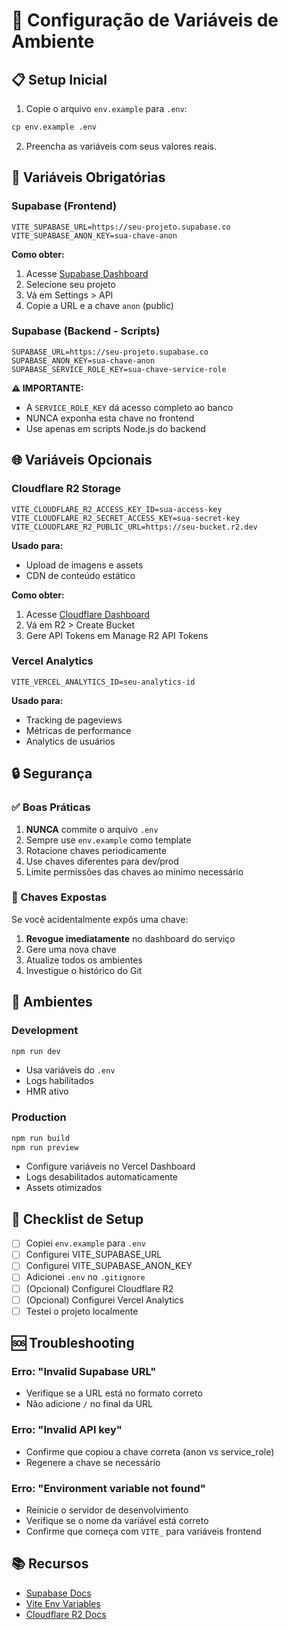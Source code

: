 # 🔐 Configuração de Variáveis de Ambiente

## 📋 Setup Inicial

1. Copie o arquivo `env.example` para `.env`:
```bash
cp env.example .env
```

2. Preencha as variáveis com seus valores reais.

## 🔑 Variáveis Obrigatórias

### Supabase (Frontend)
```env
VITE_SUPABASE_URL=https://seu-projeto.supabase.co
VITE_SUPABASE_ANON_KEY=sua-chave-anon
```

**Como obter:**
1. Acesse [Supabase Dashboard](https://app.supabase.com)
2. Selecione seu projeto
3. Vá em Settings > API
4. Copie a URL e a chave `anon` (public)

### Supabase (Backend - Scripts)
```env
SUPABASE_URL=https://seu-projeto.supabase.co
SUPABASE_ANON_KEY=sua-chave-anon
SUPABASE_SERVICE_ROLE_KEY=sua-chave-service-role
```

**⚠️ IMPORTANTE:**
- A `SERVICE_ROLE_KEY` dá acesso completo ao banco
- NUNCA exponha esta chave no frontend
- Use apenas em scripts Node.js do backend

## 🌐 Variáveis Opcionais

### Cloudflare R2 Storage
```env
VITE_CLOUDFLARE_R2_ACCESS_KEY_ID=sua-access-key
VITE_CLOUDFLARE_R2_SECRET_ACCESS_KEY=sua-secret-key
VITE_CLOUDFLARE_R2_PUBLIC_URL=https://seu-bucket.r2.dev
```

**Usado para:**
- Upload de imagens e assets
- CDN de conteúdo estático

**Como obter:**
1. Acesse [Cloudflare Dashboard](https://dash.cloudflare.com)
2. Vá em R2 > Create Bucket
3. Gere API Tokens em Manage R2 API Tokens

### Vercel Analytics
```env
VITE_VERCEL_ANALYTICS_ID=seu-analytics-id
```

**Usado para:**
- Tracking de pageviews
- Métricas de performance
- Analytics de usuários

## 🔒 Segurança

### ✅ Boas Práticas

1. **NUNCA** commite o arquivo `.env`
2. Sempre use `env.example` como template
3. Rotacione chaves periodicamente
4. Use chaves diferentes para dev/prod
5. Limite permissões das chaves ao mínimo necessário

### 🚫 Chaves Expostas

Se você acidentalmente expôs uma chave:
1. **Revogue imediatamente** no dashboard do serviço
2. Gere uma nova chave
3. Atualize todos os ambientes
4. Investigue o histórico do Git

## 🧪 Ambientes

### Development
```bash
npm run dev
```
- Usa variáveis do `.env`
- Logs habilitados
- HMR ativo

### Production
```bash
npm run build
npm run preview
```
- Configure variáveis no Vercel Dashboard
- Logs desabilitados automaticamente
- Assets otimizados

## 📝 Checklist de Setup

- [ ] Copiei `env.example` para `.env`
- [ ] Configurei VITE_SUPABASE_URL
- [ ] Configurei VITE_SUPABASE_ANON_KEY
- [ ] Adicionei `.env` no `.gitignore`
- [ ] (Opcional) Configurei Cloudflare R2
- [ ] (Opcional) Configurei Vercel Analytics
- [ ] Testei o projeto localmente

## 🆘 Troubleshooting

### Erro: "Invalid Supabase URL"
- Verifique se a URL está no formato correto
- Não adicione `/` no final da URL

### Erro: "Invalid API key"
- Confirme que copiou a chave correta (anon vs service_role)
- Regenere a chave se necessário

### Erro: "Environment variable not found"
- Reinicie o servidor de desenvolvimento
- Verifique se o nome da variável está correto
- Confirme que começa com `VITE_` para variáveis frontend

## 📚 Recursos

- [Supabase Docs](https://supabase.com/docs)
- [Vite Env Variables](https://vitejs.dev/guide/env-and-mode.html)
- [Cloudflare R2 Docs](https://developers.cloudflare.com/r2/)

